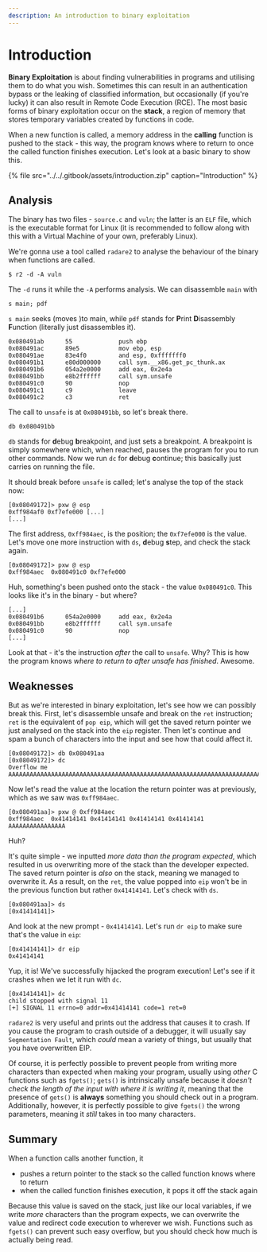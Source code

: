 ```yaml
---
description: An introduction to binary exploitation
---
```


# Introduction

**Binary Exploitation** is about finding vulnerabilities in programs and utilising them to do what you wish. Sometimes this can result in an authentication bypass or the leaking of classified information, but occasionally \(if you're lucky\) it can also result in Remote Code Execution \(RCE\). The most basic forms of binary exploitation occur on the **stack**, a region of memory that stores temporary variables created by functions in code.

When a new function is called, a memory address in the **calling** function is pushed to the stack - this way, the program knows where to return to once the called function finishes execution. Let's look at a basic binary to show this.

{% file src="../../.gitbook/assets/introduction.zip" caption="Introduction" %}

## Analysis

The binary has two files - `source.c` and `vuln`; the latter is an `ELF` file, which is the executable format for Linux \(it is recommended to follow along with this with a Virtual Machine of your own, preferably Linux\).

We're gonna use a tool called `radare2` to analyse the behaviour of the binary when functions are called.

```text
$ r2 -d -A vuln
```

The `-d` runs it while the `-A` performs analysis. We can disassemble `main` with

```text
s main; pdf
```

`s main` seeks \(moves \)to main, while `pdf` stands for **P**rint **D**isassembly **F**unction \(literally just disassembles it\).

```text
0x080491ab      55             push ebp
0x080491ac      89e5           mov ebp, esp
0x080491ae      83e4f0         and esp, 0xfffffff0
0x080491b1      e80d000000     call sym.__x86.get_pc_thunk.ax
0x080491b6      054a2e0000     add eax, 0x2e4a
0x080491bb      e8b2ffffff     call sym.unsafe
0x080491c0      90             nop
0x080491c1      c9             leave
0x080491c2      c3             ret
```

The call to `unsafe` is at `0x080491bb`, so let's break there.

```text
db 0x080491bb
```

`db` stands for **d**ebug **b**reakpoint, and just sets a breakpoint. A breakpoint is simply somewhere which, when reached, pauses the program for you to run other commands. Now we run `dc` for **d**ebug **c**ontinue; this basically just carries on running the file.

It should break before `unsafe` is called; let's analyse the top of the stack now:

```text
[0x08049172]> pxw @ esp
0xff984af0 0xf7efe000 [...]
[...]
```

The first address, `0xff984aec`, is the position; the `0xf7efe000` is the value. Let's move one more instruction with `ds`, **d**ebug **s**tep, and check the stack again.

```text
[0x08049172]> pxw @ esp
0xff984aec  0x080491c0 0xf7efe000
```

Huh, something's been pushed onto the stack - the value `0x080491c0`. This looks like it's in the binary - but where?

```text
[...]
0x080491b6      054a2e0000     add eax, 0x2e4a
0x080491bb      e8b2ffffff     call sym.unsafe
0x080491c0      90             nop
[...]
```

Look at that - it's the instruction _after_ the call to `unsafe`. Why? This is how the program knows _where to return to after unsafe has finished_. Awesome.

## Weaknesses

But as we're interested in binary exploitation, let's see how we can possibly break this. First, let's disassemble unsafe and break on the `ret` instruction; `ret` is the equivalent of `pop eip`, which will get the saved return pointer we just analysed on the stack into the `eip` register. Then let's continue and spam a bunch of characters into the input and see how that could affect it.

```text
[0x08049172]> db 0x080491aa
[0x08049172]> dc
Overflow me
AAAAAAAAAAAAAAAAAAAAAAAAAAAAAAAAAAAAAAAAAAAAAAAAAAAAAAAAAAAAAAAAAAAAAAAAAAAAAAAAAAAAAAAAAAAAAAAAAAAA
```

Now let's read the value at the location the return pointer was at previously, which as we saw was `0xff984aec`.

```text
[0x080491aa]> pxw @ 0xff984aec
0xff984aec  0x41414141 0x41414141 0x41414141 0x41414141  AAAAAAAAAAAAAAAA
```

Huh?

It's quite simple - we inputted _more data than the program expected_, which resulted in us overwriting more of the stack than the developer expected. The saved return pointer is _also_ on the stack, meaning we managed to overwrite it. As a result, on the `ret`, the value popped into `eip` won't be in the previous function but rather `0x41414141`. Let's check with `ds`.

```text
[0x080491aa]> ds
[0x41414141]>
```

And look at the new prompt - `0x41414141`. Let's run `dr eip` to make sure that's the value in `eip`:

```text
[0x41414141]> dr eip
0x41414141
```

Yup, it is! We've successfully hijacked the program execution! Let's see if it crashes when we let it run with `dc`.

```text
[0x41414141]> dc
child stopped with signal 11
[+] SIGNAL 11 errno=0 addr=0x41414141 code=1 ret=0
```

`radare2` is very useful and prints out the address that causes it to crash. If you cause the program to crash outside of a debugger, it will usually say `Segmentation Fault`, which _could_ mean a variety of things, but usually that you have overwritten EIP.

Of course, it is perfectly possible to prevent people from writing more characters than expected when making your program, usually using _other_ C functions such as `fgets()`; `gets()` is intrinsically unsafe because it _doesn't check the length of the input with where it is writing it_, meaning that the presence of `gets()` is **always** something you should check out in a program. Additionally, however, it is perfectly possible to give `fgets()` the wrong parameters, meaning it _still_ takes in too many characters.

## Summary

When a function calls another function, it

* pushes a return pointer to the stack so the called function knows where to return
* when the called function finishes execution, it pops it off the stack again

Because this value is saved on the stack, just like our local variables, if we write _more_ characters than the program expects, we can overwrite the value and redirect code execution to wherever we wish. Functions such as `fgets()` can prevent such easy overflow, but you should check how much is actually being read.

